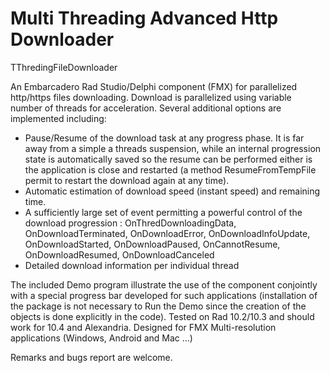 # Multi Threading Advanced Http Downloader 

TThredingFileDownloader

An Embarcadero Rad Studio/Delphi component (FMX) for parallelized http/https files downloading. Download is parallelized using variable number of threads for acceleration. Several additional options are implemented including:
-	Pause/Resume of the download task at any progress phase. It is far away from a simple a threads suspension, while an internal progression state is automatically saved so the resume can be performed either is the application is close and restarted (a method ResumeFromTempFile permit to restart the download again at any time).
-	Automatic estimation of download speed (instant speed) and remaining time.
-	A sufficiently large set of event permitting a  powerful control of the download progression : OnThredDownloadingData, OnDownloadTerminated, OnDownloadError, OnDownloadInfoUpdate, OnDownloadStarted, OnDownloadPaused, OnCannotResume, OnDownloadResumed, OnDownloadCanceled
-	Detailed download information per individual thread

The included Demo program illustrate the use of the component conjointly with a special progress bar developed for such applications (installation of the package is not necessary to Run the Demo since the creation of the objects is done explicitly in the code).
Tested on Rad 10.2/10.3 and should work for 10.4 and Alexandria. 
Designed for FMX Multi-resolution applications (Windows, Android and Mac …)  


Remarks and bugs report are welcome.  




